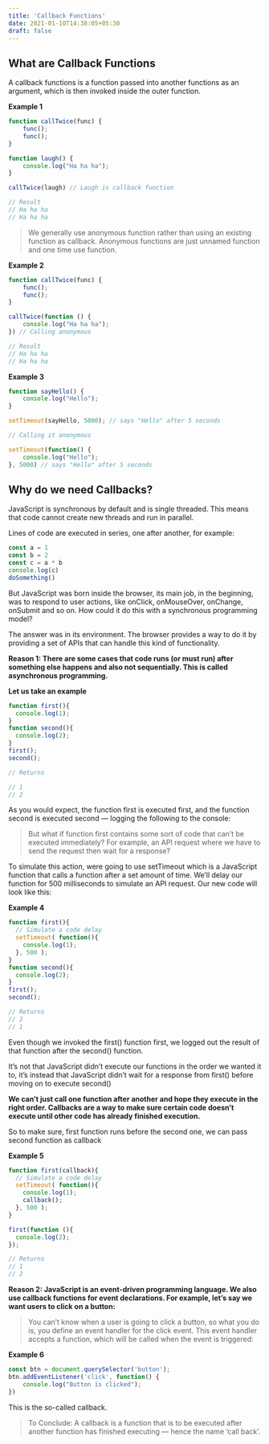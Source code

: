 ```yaml
---
title: 'Callback Functions'
date: 2021-01-10T14:38:05+05:30
draft: false
---
```


## What are Callback Functions

A callback functions is a function passed into another functions as an argument, which is then invoked inside the outer function.

**Example 1**

```javascript
function callTwice(func) {
	func();
	func();
}

function laugh() {
	console.log("Ha ha ha");
}

callTwice(laugh) // Laugh is callback function

// Result
// Ha ha ha 
// Ha ha ha
```

> We generally use anonymous function rather than using an existing function as callback. Anonymous functions are just unnamed function and one time use function.

**Example 2**

```javascript
function callTwice(func) {
	func();
	func();
}

callTwice(function () {
	console.log("Ha ha ha");
}) // Calling anonymous

// Result
// Ha ha ha 
// Ha ha ha
```

**Example 3**

```javascript
function sayHello() {
	console.log("Hello");
}

setTimeout(sayHello, 5000); // says "Hello" after 5 seconds

// Calling it anonymous

setTimeout(function() {
	console.log("Hello");
}, 5000) // says "Hello" after 5 seconds
```

## Why do we need Callbacks?

JavaScript is synchronous by default and is single threaded. This means that code cannot create new threads and run in parallel.

Lines of code are executed in series, one after another, for example:

```javascript
const a = 1
const b = 2
const c = a * b
console.log(c)
doSomething()
```

But JavaScript was born inside the browser, its main job, in the beginning, was to respond to user actions, like onClick, onMouseOver, onChange, onSubmit and so on. How could it do this with a synchronous programming model?

The answer was in its environment. The browser provides a way to do it by providing a set of APIs that can handle this kind of functionality.

**Reason 1: There are some cases that code runs (or must run) after something else happens and also not sequentially. This is called asynchronous programming.**

**Let us take an example**

```javascript
function first(){
  console.log(1);
}
function second(){
  console.log(2);
}
first();
second();

// Returns

// 1
// 2 
```

As you would expect, the function first is executed first, and the function second is executed second — logging the following to the console:

> But what if function first contains some sort of code that can’t be executed immediately? For example, an API request where we have to send the request then wait for a response? 

To simulate this action, were going to use setTimeout which is a JavaScript function that calls a function after a set amount of time. We’ll delay our function for 500 milliseconds to simulate an API request. Our new code will look like this:

**Example 4**

```javascript
function first(){
  // Simulate a code delay
  setTimeout( function(){
    console.log(1);
  }, 500 );
}
function second(){
  console.log(2);
}
first();
second();

// Returns
// 2
// 1
```

Even though we invoked the first() function first, we logged out the result of that function after the second() function.

It’s not that JavaScript didn’t execute our functions in the order we wanted it to, it’s instead that JavaScript didn’t wait for a response from first() before moving on to execute second()

**We can’t just call one function after another and hope they execute in the right order. Callbacks are a way to make sure certain code doesn’t execute until other code has already finished execution.**

So to make sure, first function runs before the second one, we can pass second function as callback

**Example 5**

```javascript
function first(callback){
  // Simulate a code delay
  setTimeout( function(){
    console.log(1);
    callback();
  }, 500 );
}

first(function (){
  console.log(2);
});

// Returns
// 1
// 2
```

**Reason 2: JavaScript is an event-driven programming language. We also use callback functions for event declarations. For example, let’s say we want users to click on a button:**

> You can’t know when a user is going to click a button, so what you do is, you define an event handler for the click event. This event handler accepts a function, which will be called when the event is triggered:

**Example 6**

```javascript
const btn = document.querySelector('button');
btn.addEventListener('click', function() {
	console.log("Button is clicked");
})
```

This is the so-called callback.

> To Conclude: A callback is a function that is to be executed after another function has finished executing — hence the name ‘call back’.